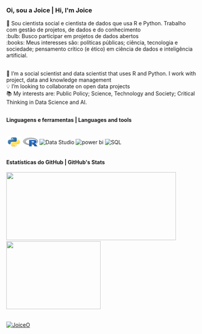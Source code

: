 <h3>Oi, sou a Joice | Hi, I'm Joice</h3>
🌱 Sou cientista social e cientista de dados que usa R e Python. Trabalho com gestão de projetos, de dados e do conhecimento<br>
:bulb: Busco participar em projetos de dados abertos<br>
:books: Meus interesses são: políticas públicas; ciência, tecnologia e sociedade; pensamento crítico (e ético) em ciência de dados e inteligência artificial.<br><br>

🌱 I’m a social scientist and data scientist that uses R and Python. I work with project, data and knowledge management<br>
:bulb: I’m looking to collaborate on open data projects<br>
:books: My interests are: Public Policy; Science, Technology and Society; Critical Thinking in Data Science and AI. <br>
 ##
 
  <h4>Linguagens e ferramentas | Languages and tools</h4>
<div style="display: inline_block"><br>
<img align="center" alt="Python" height="30" width="40" src="https://raw.githubusercontent.com/devicons/devicon/master/icons/python/python-original.svg">
<img align="center" alt="R" height="30" width="40" src="https://raw.githubusercontent.com/devicons/devicon/master/icons/r/r-original.svg">
<!-- <img align="center" alt="Tableau" height="30" width="40" src="https://cdn.worldvectorlogo.com/logos/tableau-software.svg"> -->
<img align="center" alt="Data Studio" height="30" width="40" src="https://cdn.worldvectorlogo.com/logos/google-data-studio.svg">
<img align="center" alt="power bi" height="30" width="40" src="https://upload.wikimedia.org/wikipedia/commons/thumb/c/cf/New_Power_BI_Logo.svg/630px-New_Power_BI_Logo.svg.png">
<img align="center" alt="SQL" height="30" width="30" src="https://sqlitebrowser.org/images/sqlitebrowser.svg"> 
  </div>
  
  ##
  
  <h4>Estatísticas do GitHub | GitHub's Stats</h4>
<div>
<a href="https://github.com/JoiceO"> 
<img height="180em"  width="450" src="https://github-readme-stats.vercel.app/api?username=JoiceO&show_icons=true&theme=swift&include_all_commits=true&count_private=true&hide_border=true&hide_title=true" />
 <img height="180em" width="250" src="https://github-readme-stats.vercel.app/api/top-langs/?username=JoiceO&langs_count=10&layout=compact&show_icons=true&theme=swift&hide_border=true" />  <br>
   </div>

  ##
  
<!--[Readme Card](https://github-readme-stats.vercel.app/api/pin/?username=JoiceO&repo=CAMINHO_DO_REPOSITORIO) -->

   <div>
  <img src="https://komarev.com/ghpvc/?username=JoiceO&color=gray" alt="JoiceO" /> 
  </div> 
 
 


  

  
